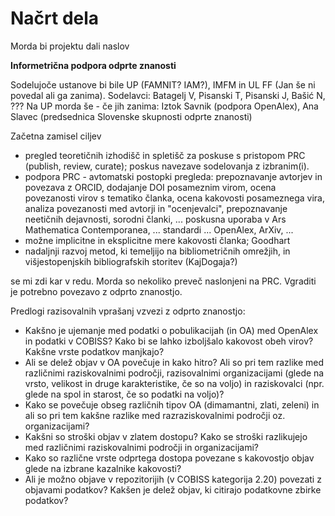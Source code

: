 # Načrt dela

Morda bi projektu dali naslov 

**Informetrična podpora odprte znanosti**

Sodelujoče ustanove bi bile UP (FAMNIT? IAM?), IMFM in UL FF (Jan še ni povedal ali ga zanima).
Sodelavci: Batagelj V, Pisanski T, Pisanski J, Bašić N, ???
Na UP morda še - če jih zanima: Iztok Savnik (podpora OpenAlex), Ana Slavec (predsednica Slovenske skupnosti odprte znanosti)

Začetna zamisel ciljev 
  - pregled teoretičnih izhodišč in spletišč za poskuse s pristopom PRC (publish, review, curate); poskus navezave sodelovanja z izbranim(i).
  - podpora PRC  - avtomatski postopki pregleda: prepoznavanje avtorjev in povezava z ORCID, dodajanje DOI posameznim virom, ocena povezanosti virov s tematiko članka, ocena kakovosti posameznega vira, analiza povezanosti med avtorji in "ocenjevalci", prepoznavanje neetičnih dejavnosti, sorodni članki, ... poskusna uporaba v Ars Mathematica Contemporanea, ... standardi ... OpenAlex, ArXiv, ...
  - možne implicitne in eksplicitne mere kakovosti članka; Goodhart
  - nadaljnji razvoj metod, ki temeljijo na bibliometričnih omrežjih, in višjestopenjskih bibliografskih storitev (KajDogaja?)


se mi zdi kar v redu. Morda so nekoliko preveč naslonjeni na PRC. Vgraditi je potrebno 
povezavo z odprto znanostjo.

Predlogi razisovalnih vprašanj vzvezi z odprto znanostjo:
- Kakšno je ujemanje med podatki o pobulikacijah (in OA) med OpenAlex in podatki v COBISS? Kako bi se lahko izboljšalo kakovost obeh virov? Kakšne vrste podatkov manjkajo?
- Ali se delež objav v OA povečuje in kako hitro? Ali so pri tem razlike med različnimi raziskovalnimi področji, razisovalnimi organizacijami (glede na vrsto, velikost in druge karakteristike, če so na voljo) in raziskovalci (npr. glede na spol in starost, če so podatki na voljo)?
- Kako se povečuje obseg različnih tipov OA (dimamantni, zlati, zeleni) in ali so pri tem kakšne razlike med razraziskovalnimi področji oz. organizacijami?
- Kakšni so stroški objav v zlatem dostopu? Kako se stroški razlikujejo med različnimi raziskovalnimi področji in organizacijami?
- Kako so različne vrste odprtega dostopa povezane s kakovostjo objav glede na izbrane kazalnike kakovosti?
- Ali je možno objave v repozitorijih (v COBISS kategorija 2.20) povezati z objavami podatkov? Kakšen je delež objav, ki citirajo podatkovne zbirke podatkov?
